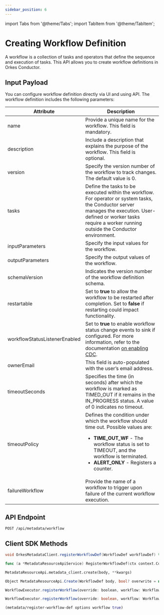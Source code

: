 ```yaml
---
sidebar_position: 6
---
```

import Tabs from '@theme/Tabs';
import TabItem from '@theme/TabItem';

# Creating Workflow Definition

A workflow is a collection of tasks and operators that define the sequence and execution of tasks. This API allows you to create workflow definitions in Orkes Conductor.

## Input Payload

You can configure workflow definition directly via UI and using API. The workflow definition includes the following parameters:

| Attribute                     | Description                                                                                                                                                                                                                                            |
| ----------------------------- | ------------------------------------------------------------------------------------------------------------------------------------------------------------------------------------------------------------------------------------------------------ |
| name                          | Provide a unique name for the workflow. This field is mandatory.                                                                                                                                                                              |
| description                   | Include a description that explains the purpose of the workflow. This field is optional.                                                                                                                                                                 |
| version                       | Specify the version number of the workflow to track changes. The default value is 0.                                                                                                                                                      |
| tasks                         | Define the tasks to be executed within the workflow. For operator or system tasks, the Conductor server manages the execution. User-defined or worker tasks require a worker running outside the Conductor environment. |
| inputParameters               | Specify the input values for the workflow.                                                                                                                                                                                                         |
| outputParameters              | Specify the output values of the workflow.                                                                                                                                                                                               |
| schemaVersion                 | Indicates the version number of the workflow definition schema.                                                                                                                                                                                       |
| restartable                   | Set to **true** to allow the workflow to be restarted after completion. Set to **false** if restarting could impact functionality.                                                                                                |
| workflowStatusListenerEnabled | Set to **true** to enable workflow status change events to sink if configured. For more information, refer to the documentation [on enabling CDC](https://orkes.io/content/developer-guides/enabling-cdc-on-conductor-workflows).                                    |
| ownerEmail                    | This field is auto-populated with the user’s email address.                                                                                                                                                  |
| timeoutSeconds                | Specifies the time (in seconds) after which the workflow is marked as TIMED_OUT if it remains in the IN_PROGRESS status. A value of 0 indicates no timeout.         |
| timeoutPolicy                 | Defines the condition under which the workflow should time out. Possible values are:<ul><li>**TIME_OUT_WF** - The workflow status is set to TIMEOUT, and the workflow is terminated.</li><li>**ALERT_ONLY** - Registers a counter.</li></ul>   |
| failureWorkflow               | Provide the name of a workflow to trigger upon failure of the current workflow execution.                                                                                                                                               |


## API Endpoint

```
POST /api/metadata/workflow
```


## Client SDK Methods

<Tabs>
<TabItem value="Java" label="Java">

```java
void OrkesMetadataClient.registerWorkflowDef(WorkflowDef workflowDef) throws ApiException
```

</TabItem>
<TabItem value="Go" label="Go">

```go
func (a *MetadataResourceApiService) RegisterWorkflowDef(ctx context.Context, overwrite bool, body model.WorkflowDef) (*http.Response, error)
```

</TabItem>
<TabItem value="Python" label="Python">

```python
MetadataResourceApi.metadata_client.create(body, **kwargs)
```

</TabItem>
<TabItem value="CSharp" label="C#">

```csharp
Object MetadataResourceApi.Create(WorkflowDef body, bool? overwrite = null)
```

</TabItem>
<TabItem value="JavaScript" label="JavaScript">

```javascript
WorkflowExecutor.registerWorkflow(override: boolean, workflow: WorkflowDef)
```

</TabItem>
<TabItem value="Typescript" label="Typescript">

```typescript
WorkflowExecutor.registerWorkflow(override: boolean, workflow: WorkflowDef)
```

</TabItem>
<TabItem value="Clojure" label="Clojure">

```clojure
(metadata/register-workflow-def options workflow true)
```

</TabItem>
</Tabs>
